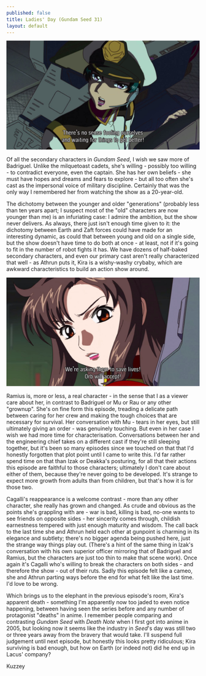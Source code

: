```yaml
---
published: false
title: Ladies' Day (Gundam Seed 31)
layout: default
---
```

![](/fooling.jpg)

Of all the secondary characters in *Gundam Seed*, I wish we saw more of Badriguel. Unlike the milquetoast cadets, she's willing - possibly too willing - to contradict everyone, even the captain. She has her own beliefs - she must have hopes and dreams and fears to explore - but all too often she's cast as the impersonal voice of military discipline. Certainly that was the only way I remembered her from watching the show as a 20-year-old.

The dichotomy between the younger and older "generations" (probably less than ten years apart; I suspect most of the "old" characters are now younger than me) is an infuriating case: I admire the ambition, but the show never delivers. As always, there just isn't enough time given to it: the dichotomy between Earth and Zaft forces could have made for an interesting dynamic, as could that between young and old on a single side, but the show doesn't have time to do both at once - at least, not if it's going to fit in the number of robot fights it has. We have dozens of half-baked secondary characters, and even our primary cast aren't really characterized that well - as Athrun puts it, Kira is a wishy-washy crybaby, which are awkward characteristics to build an action show around.

![](/lives.jpg)

Ramius is, more or less, a real character - in the sense that I as a viewer care about her, in contrast to Badriguel or Mu or Rau or any other "grownup". She's on fine form this episode, treading a delicate path between caring for her crew and making the tough choices that are necessary for survival. Her conversation with Mu - tears in her eyes, but still ultimately giving an order - was genuinely touching. But even in her case I wish we had more time for characterisation. Conversations between her and the engineering chief takes on a different cast if they're still sleeping together, but it's been so many episodes since we touched on that that I'd honestly forgotten that plot point until I came to write this. I'd far rather spend time on that than Izak or Deakka's posturing, for all that their actions this episode are faithful to those characters; ultimately I don't care about either of them, because they're never going to be developed. It's strange to expect more growth from adults than from children, but that's how it is for those two.

Cagalli's reappearance is a welcome contrast - more than any other character, she really has grown and changed. As crude and obvious as the points she's grappling with are - war is bad, killing is bad, no-one wants to see friends on opposite sides - her sincerity comes through, childish earnestness tempered with just enough maturity and wisdom. The call back to the last time she and Athrun held each other at gunpoint is charming in its elegance and subtlety; there's no bigger agenda being pushed here, just the strange way things play out. (There's a hint of the same thing in Izak's conversation with his own superior officer mirroring that of Badriguel and Ramius, but the characters are just too thin to make that scene work). Once again it's Cagalli who's willing to break the characters on both sides - and therefore the show - out of their ruts. Sadly this episode felt like a cameo, she and Athrun parting ways before the end for what felt like the last time. I'd love to be wrong.

Which brings us to the elephant in the previous episode's room, Kira's apparent death - something I'm apparently now too jaded to even notice happening, between having seen the series before and any number of protagonist "deaths" in anime. I remember people comparing and contrasting *Gundam Seed* with *Death Note* when I first got into anime in 2005, but looking now it seems like the industry in *Seed*'s day was still two or three years away from the bravery that would take. I'll suspend full judgement until next episode, but honestly this looks pretty ridiculous; Kira surviving is bad enough, but how on Earth (or indeed not) did he end up in Lacus' company?

Kuzzey